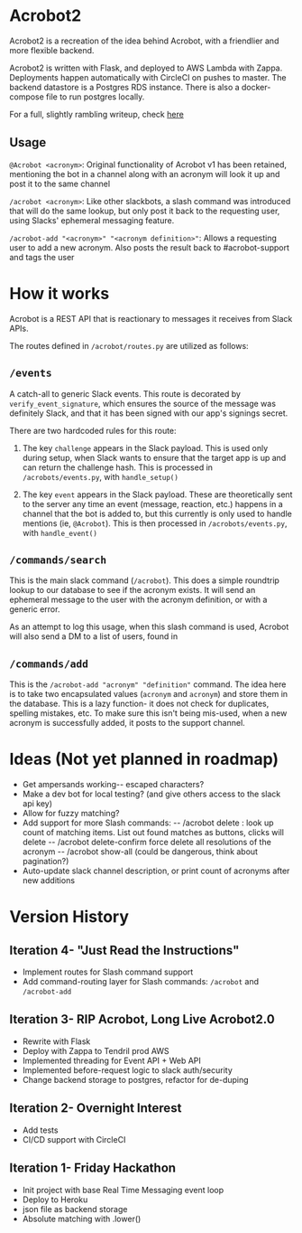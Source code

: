 # Acrobot2
Acrobot2 is a recreation of the idea behind Acrobot, with a friendlier and more flexible backend.

Acrobot2 is written with Flask, and deployed to AWS Lambda with Zappa. Deployments happen automatically with CircleCI on pushes to master. The backend datastore is a Postgres RDS instance. There is also a docker-compose file to run postgres locally.

For a full, slightly rambling writeup, check [here](https://simpleenergy.atlassian.net/wiki/spaces/~403095670/pages/881132280/ABHA+A+Broad+History+of+Acrobot)

## Usage
`@Acrobot <acronym>`: Original functionality of Acrobot v1 has been retained, mentioning the bot in a channel along with an acronym will look it up and post it to the same channel

`/acrobot <acronym>`: Like other slackbots, a slash command was introduced that will do the same lookup, but only post it back to the requesting user, using Slacks' ephemeral messaging feature.

`/acrobot-add "<acronym>" "<acronym definition>"`: Allows a requesting user to add a new acronym. Also posts the result back to #acrobot-support and tags the user


# How it works
Acrobot is a REST API that is reactionary to messages it receives from Slack APIs.

The routes defined in `/acrobot/routes.py` are utilized as follows:

## `/events`
A catch-all to generic Slack events. This route is decorated by `verify_event_signature`, which ensures the source of the message was definitely Slack, and that it has been signed with our app's signings secret.

There are two hardcoded rules for this route:

1. The key `challenge` appears in the Slack payload. This is used only during setup, when Slack wants to ensure that the target app is up and can return the challenge hash.
This is processed in `/acrobots/events.py`, with `handle_setup()`

2. The key `event` appears in the Slack payload. These are theoretically sent to the server any time an event (message, reaction, etc.) happens in a channel that the bot is added to, but this currently is only used to handle mentions (ie, `@Acrobot`).
This is then processed in `/acrobots/events.py`, with `handle_event()`

## `/commands/search`
This is the main slack command (`/acrobot`). This does a simple roundtrip lookup to our database to see if the acronym exists. It will send an ephemeral message to the user with the acronym definition, or with a generic error.

As an attempt to log this usage, when this slash command is used, Acrobot will also send a DM to a list of users, found in

## `/commands/add`
This is the `/acrobot-add "acronym" "definition"` command. The idea here is to take two encapsulated values (`acronym` and `acronym`) and store them in the database.
This is a lazy function- it does not check for duplicates, spelling mistakes, etc.
To make sure this isn't being mis-used, when a new acronym is successfully added, it posts to the support channel.

# Ideas (Not yet planned in roadmap)
* Get ampersands working-- escaped characters?
* Make a dev bot for local testing? (and give others access to the slack api key)
* Allow for fuzzy matching?
* Add support for more Slash commands:
-- /acrobot delete <acronym>: look up count of matching items. List out found matches as buttons, clicks will delete
-- /acrobot delete-confirm <acronym> force delete all resolutions of the acronym
-- /acrobot show-all (could be dangerous, think about pagination?)
* Auto-update slack channel description, or print count of acronyms after new additions



# Version History
## Iteration 4- "Just Read the Instructions"
* Implement routes for Slash command support
* Add command-routing layer for Slash commands: `/acrobot` and `/acrobot-add`

## Iteration 3- RIP Acrobot, Long Live Acrobot2.0
* Rewrite with Flask
* Deploy with Zappa to Tendril prod AWS
* Implemented threading for Event API + Web API
* Implemented before-request logic to slack auth/security
* Change backend storage to postgres, refactor for de-duping

## Iteration 2- Overnight Interest
* Add tests
* CI/CD support with CircleCI

## Iteration 1- Friday Hackathon
* Init project with base Real Time Messaging event loop
* Deploy to Heroku
* json file as backend storage
* Absolute matching with .lower()
